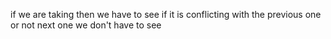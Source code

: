if we are taking then we have to see if it is conflicting with the
previous one or not next one we don't have to see